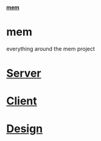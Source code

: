 #### [mem](https://github.com/BroProducts/mem)

# mem

everything around the mem project

# [Server](server)

# [Client](client)

# [Design](design)
